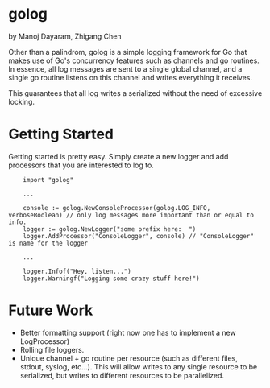 # golog
by Manoj Dayaram, Zhigang Chen

Other than a palindrom, golog is a simple logging framework for Go that makes use of Go's concurrency features such as channels and go routines.  In essence, all log messages are sent to a single global channel, and a single go routine listens on this channel and writes everything it receives.

This guarantees that all log writes a serialized without the need of excessive locking.

Getting Started
===============
Getting started is pretty easy.  Simply create a new logger and add processors that you are interested to log to.

		import "golog"

		...

		console := golog.NewConsoleProcessor(golog.LOG_INFO, verboseBoolean) // only log messages more important than or equal to info.
		logger := golog.NewLogger("some prefix here:  ")
		logger.AddProcessor("ConsoleLogger", console) // "ConsoleLogger" is name for the logger

		...

		logger.Infof("Hey, listen...")
		logger.Warningf("Logging some crazy stuff here!")


Future Work
===========
* Better formatting support (right now one has to implement a new LogProcessor)
* Rolling file loggers.
* Unique channel + go routine per resource (such as different files, stdout, syslog, etc...).  This will allow writes to any single resource to be serialized, but writes to different resources to be parallelized.
